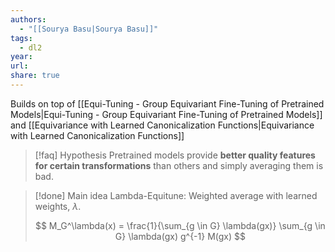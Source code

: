 ```yaml
---
authors:
  - "[[Sourya Basu|Sourya Basu]]"
tags:
  - dl2
year: 
url: 
share: true
---
```


Builds on top of [[Equi-Tuning - Group Equivariant Fine-Tuning of Pretrained Models|Equi-Tuning - Group Equivariant Fine-Tuning of Pretrained Models]] and [[Equivariance with Learned Canonicalization Functions|Equivariance with Learned Canonicalization Functions]]
> [!faq] Hypothesis
> Pretrained models provide **better quality features for certain transformations** than others and simply averaging them is bad.

> [!done] Main idea
> Lambda-Equitune: Weighted average with learned weights, $\lambda$.
> 
> $$
> M_G^\lambda(x) = \frac{1}{\sum_{g \in G} \lambda(gx)} \sum_{g \in G} \lambda(gx) g^{-1} M(gx) 
> $$
